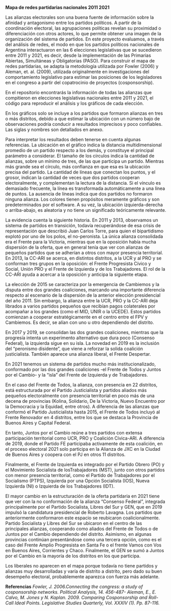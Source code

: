 **Mapa de redes partidarias nacionales 2011 2021**

Las alianzas electorales son una buena fuente de información sobre la afinidad y antagonismo entre los partidos políticos. A partir de la coordinación electoral, las agrupaciones políticas revelan su proximidad o diferenciación con otros actores, lo que permite obtener una imagen de la organización del sistema de partidos. 
En este proyecto evaluamos, a través del análisis de redes, el modo en que los partidos políticos nacionales de Argentina interactuaron en las 6 elecciones legislativas que se sucedieron entre  2011 y 2021, es decir, desde la implementación de las Primarias Abiertas, Simultáneas y Obligatorias (PASO).
Para construir el mapa de redes partidarias, se adapta la metodología utilizada por Fowler (2006) y Aleman, et. al. (2009), utilizada originalmente en investigaciones del comportamiento legislativo para estimar las posiciones de los legisladores en el congreso a partir del copatrocinio de proyectos (cosponsorship).

En el repositorio encontrarás la información de todas las alianzas que compitieron en elecciones legislativas nacionales entre 2011 y 2021, el código para reproducir el análisis y los gráficos de cada elección. 

En los gráficos solo se incluye a los partidos que formaron alianzas en tres o más distritos, debido a que estimar la ubicación con un número bajo de observaciones podría conducir a resultados imprecisos y poco confiables. Las siglas y nombres son detallados en anexo. 

Para interpretar los resultados deben tenerse en cuenta algunas referencias. La ubicación en el gráfico indica la distancia multidimensional promedio de un partido respecto a los demás, y constituye el principal parámetro a considerar. El tamaño de los círculos indica la cantidad de alianzas, sobre un mínimo de tres, de las que participa un partido. Mientras más grande sea el círculo, más confianza en que esa es la ubicación precisa del partido. La cantidad de líneas que conectan los puntos, y el grosor, indican la cantidad de veces que dos partidos cooperan electoralmente, y complementan la lectura de la distancia. Si el vínculo es demasiado frecuente, la línea es transformada automáticamente a una línea de puntos. La ausencia de líneas indica que dos partidos no formaron ninguna alianza. Los colores tienen propósitos meramente gráficos y son predeterminados por el software. A su vez, la ubicación izquierda-derecha o arriba-abajo, es aleatoria y no tiene un significado teóricamente relevante. 

La evidencia cuenta la siguiente historia. En 2011 y 2013, observamos un sistema de partidos en transición, todavía recuperándose de esa crisis de representación que describió Juan Carlos Torre, para quien el bipartidismo explotó por uno de los polos, el no-peronista. La única alianza consolidada era el Frente para la Victoria, mientras que en la oposición había mucha dispersión de la oferta, que en general tenía que ver con alianzas de pequeños partidos que se adherían a otros con mayor presencia territorial. En 2013, la CC-ARI se acerca, en distintos distritos, a la UCR y al PRO y se conforman tres grupos en la oposición: el Frente Progresista Cívico y Social, Unión PRO y el Frente de Izquierda y de los Trabajadores. El rol de la CC-ARI ayuda a acercar a la oposición y anticipa la siguiente etapa.

La elección de 2015 se caracteriza por la emergencia de Cambiemos y la disputa entre dos grandes coaliciones, marcando una importante diferencia respecto al escenario de la dispersión de la anterior elección presidencial del año 2011. Sin embargo, la alianza entre la UCR, PRO y la CC-ARI deja librados a varios partidos pequeños que recibían pagos colaterales por acompañar a los grandes (como el MID, UNIR o la UCEDE). Estos partidos comienzan a cooperar estratégicamente en el centro entre el FPV y Cambiemos. Es decir, se alían con uno u otro dependiendo del distrito.

En 2017 y 2019, se consolidan las dos grandes coaliciones, mientras que la progresía intenta un experimento alternativo que dura poco (Consenso Federal), la izquierda sigue en su isla. La novedad en 2019 es la inclusión del “peronismo disidente”, que viene a reforzar la solida coalición justicialista. También aparece  una alianza liberal, el Frente Despertar. 

En 2021 tenemos un sistema de partidos mucho más institucionalizado, conformado por las dos grandes coaliciones -el Frente de Todos y Juntos por el Cambio- y la “isla” del Frente de Izquierda y de Trabajadores. 

En el caso del Frente de Todos, la alianza, con presencia en 22 distritos, está estructurada por el Partido Justicialista y partidos aliados más pequeños electoralmente con presencia territorial en poco más de una decena de provincias (Kolina, Solidario, De la Victoria, Nuevo Encuentro por la Democracia y la Equidad, entre otros). A diferencia de las alianzas que conformó el Partido Justicialista hasta 2015, el Frente de Todos incluyó al Frente Renovador en 4 distritos, entre los que se destaca la Provincia de Buenos Aires y Capital Federal. 

En tanto, Juntos por el Cambio reúne a tres partidos con extensa participación territorial como UCR, PRO y Coalición Cívica-ARI. A diferencia de 2019, donde el Partido FE participaba activamente de esta coalición, en el proceso electoral 2021 solo participa en la Alianza de JXC en la Ciudad de Buenos Aires y coopera con el PJ en otros 11 distritos. 

Finalmente, el Frente de Izquierda es integrado por el Partido Obrero (PO) y el Movimiento Socialista de losTrabajadores (MST), junto con otros partidos con menor presencia territorial, como el Partido de Trabajadores por el Socialismo (PTPS), Izquierda por una Opción Socialista (IOS), Nueva Izquierda (NI) o Izquierda de los Trabajadores (IDT).

El mayor cambio en la estructuración de la oferta partidaria en 2021 tiene que ver con la no conformación de la alianza “Consenso Federal”, integrada principalmente por el Partido Socialista, Libres del Sur y GEN, que en 2019 impulsó la candidatura presidencial de Roberto Lavagna. Los partidos que anteriormente conformaron este espacio se reubicaron coalicionalmente. Partido Socialista y Libres del Sur se ubicaron en el centro de las principales alianzas, cooperando como aliados del Frente de Todos o de Juntos por el Cambio dependiendo del distrito. Asimismo, en algunas provincias continúan presentándose como una tercera opción, como es el caso del Frente Amplio Progresista en Santa Fe o el frente Vamos con Vos en Buenos Aires, Corrientes y Chaco. Finalmente, el GEN se sumó a Juntos por el Cambio en la mayoría de los distritos en los que participa.

Los liberales no aparecen en el mapa porque todavía no tiene partidos y alianzas muy desarrolladas y varía de distrito a distrito, pero dado su buen desempeño electoral, probablemente aparezca con fuerza más adelante.   

**Referencias**
*Fowler, J. 2006.Connecting the congress: a study of cosponsorship networks. Political Analysis, 14. 456-487- 
Aleman, E., E. Calvo, M. Jones y N. Kaplan. 2009. Comparing Cosponsorship and Roll-Call Ideal Points. Legislative Studies Quarterly, Vol. XXXIV (1). Pp. 87-116.* 
